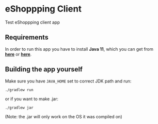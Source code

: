 # eShoppping Client

Test eShoppping client app

## Requirements

In order to run this app you have to install **Java 11**, which you can get from [**here**](https://www.oracle.com/technetwork/java/javase/downloads/index.html "Oracle") or [**here**](https://openjdk.java.net/projects/jdk/ "OpenJDK").

## Building the app yourself

Make sure you have `JAVA_HOME` set to correct JDK path and run:
```
./gradlew run
```
or if you want to make .jar:
```
./gradlew jar
```
(Note: the .jar will only work on the OS it was compiled on)

